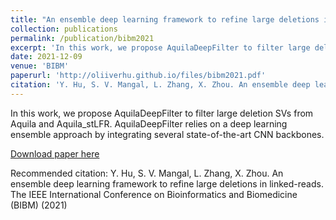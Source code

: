 ```yaml
---
title: "An ensemble deep learning framework to refine large deletions in linked-reads"
collection: publications
permalink: /publication/bibm2021
excerpt: 'In this work, we propose AquilaDeepFilter to filter large deletion SVs from Aquila and Aquila_stLFR. AquilaDeepFilter relies on a deep learning ensemble approach by integrating several state-of-the-art CNN backbones.'
date: 2021-12-09
venue: 'BIBM'
paperurl: 'http://oliiverhu.github.io/files/bibm2021.pdf'
citation: 'Y. Hu, S. V. Mangal, L. Zhang, X. Zhou. An ensemble deep learning framework to refine large deletions in linked-reads. The IEEE International Conference on Bioinformatics and Biomedicine (BIBM) (2021)'
---
```

In this work, we propose AquilaDeepFilter to filter large deletion SVs from Aquila and Aquila_stLFR. AquilaDeepFilter relies on a deep learning ensemble approach by integrating several state-of-the-art CNN backbones.

[Download paper here](http://oliiverhu.github.io/files/bibm2021.pdf)

Recommended citation: Y. Hu, S. V. Mangal, L. Zhang, X. Zhou. An ensemble deep learning framework to refine large deletions in linked-reads. The IEEE International Conference on Bioinformatics and Biomedicine (BIBM) (2021)